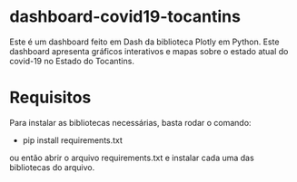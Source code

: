 # dashboard-covid19-tocantins

Este é um dashboard feito em Dash da biblioteca Plotly em Python. Este dashboard apresenta gráficos interativos e mapas sobre o estado atual do covid-19 no Estado do Tocantins.


# Requisitos

Para instalar as bibliotecas necessárias, basta rodar o comando:
* pip install requirements.txt

ou então abrir o arquivo requirements.txt e instalar cada uma das bibliotecas do arquivo.

